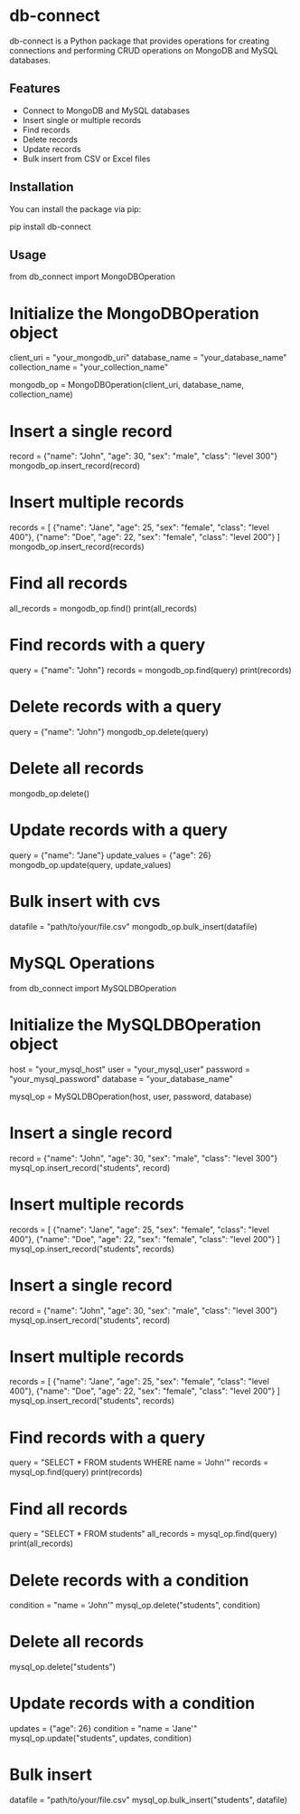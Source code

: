 # db-connect

db-connect is a Python package that provides operations for creating connections and performing CRUD operations on MongoDB and MySQL databases.

## Features

- Connect to MongoDB and MySQL databases
- Insert single or multiple records
- Find records
- Delete records
- Update records
- Bulk insert from CSV or Excel files

## Installation

You can install the package via pip:

pip install db-connect

## Usage

from db_connect import MongoDBOperation

# Initialize the MongoDBOperation object
client_uri = "your_mongodb_uri"
database_name = "your_database_name"
collection_name = "your_collection_name"

mongodb_op = MongoDBOperation(client_uri, database_name, collection_name)

# Insert a single record
record = {"name": "John", "age": 30, "sex": "male", "class": "level 300"}
mongodb_op.insert_record(record)

# Insert multiple records
records = [
    {"name": "Jane", "age": 25, "sex": "female", "class": "level 400"},
    {"name": "Doe", "age": 22, "sex": "female", "class": "level 200"}
]
mongodb_op.insert_record(records)


# Find all records
all_records = mongodb_op.find()
print(all_records)

# Find records with a query
query = {"name": "John"}
records = mongodb_op.find(query)
print(records)

# Delete records with a query
query = {"name": "John"}
mongodb_op.delete(query)

# Delete all records
mongodb_op.delete()

# Update records with a query
query = {"name": "Jane"}
update_values = {"age": 26}
mongodb_op.update(query, update_values)

# Bulk insert with cvs
datafile = "path/to/your/file.csv"
mongodb_op.bulk_insert(datafile)

# MySQL Operations
from db_connect import MySQLDBOperation

# Initialize the MySQLDBOperation object
host = "your_mysql_host"
user = "your_mysql_user"
password = "your_mysql_password"
database = "your_database_name"

mysql_op = MySQLDBOperation(host, user, password, database)

# Insert a single record
record = {"name": "John", "age": 30, "sex": "male", "class": "level 300"}
mysql_op.insert_record("students", record)

# Insert multiple records
records = [
    {"name": "Jane", "age": 25, "sex": "female", "class": "level 400"},
    {"name": "Doe", "age": 22, "sex": "female", "class": "level 200"}
]
mysql_op.insert_record("students", records)

# Insert a single record
record = {"name": "John", "age": 30, "sex": "male", "class": "level 300"}
mysql_op.insert_record("students", record)

# Insert multiple records
records = [
    {"name": "Jane", "age": 25, "sex": "female", "class": "level 400"},
    {"name": "Doe", "age": 22, "sex": "female", "class": "level 200"}
]
mysql_op.insert_record("students", records)

# Find records with a query
query = "SELECT * FROM students WHERE name = 'John'"
records = mysql_op.find(query)
print(records)

# Find all records
query = "SELECT * FROM students"
all_records = mysql_op.find(query)
print(all_records)

# Delete records with a condition
condition = "name = 'John'"
mysql_op.delete("students", condition)

# Delete all records
mysql_op.delete("students")

# Update records with a condition
updates = {"age": 26}
condition = "name = 'Jane'"
mysql_op.update("students", updates, condition)

# Bulk insert
datafile = "path/to/your/file.csv"
mysql_op.bulk_insert("students", datafile)

